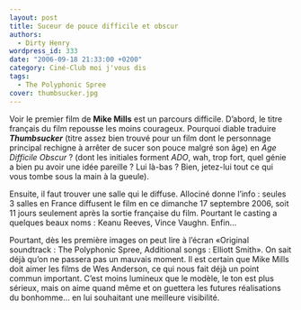 ```yaml
---
layout: post
title: Suceur de pouce difficile et obscur
authors:
  - Dirty Henry
wordpress_id: 333
date: "2006-09-18 21:33:00 +0200"
category: Ciné-Club moi j'vous dis
tags:
  - The Polyphonic Spree
cover: thumbsucker.jpg
---
```


Voir le premier film de **Mike Mills** est un parcours difficile. D’abord, le
titre français du film repousse les moins courageux. Pourquoi diable traduire
_**Thumbsucker**_ (titre assez bien trouvé pour un film dont le personnage
principal rechigne à arrêter de sucer son pouce malgré son âge) en *Age
Difficile Obscur* ? (dont les initiales forment _ADO_, wah, trop fort, quel
génie a bien pu avoir une idée pareille ? Lui là-bas ? Bien, jetez-lui tout ce
qui vous tombe sous la main à la gueule).

Ensuite, il faut trouver une salle qui le diffuse. Allociné donne l’info :
seules 3 salles en France diffusent le film en ce dimanche 17 septembre 2006,
soit 11 jours seulement après la sortie française du film. Pourtant le casting a
quelques beaux noms : Keanu Reeves, Vince Vaughn. Enfin…

Pourtant, dès les première images on peut lire à l’écran «Original soundtrack :
The Polyphonic Spree, Additional songs : Elliott Smith». On sait déjà qu’on ne
passera pas un mauvais moment. Il est certain que Mike Mills doit aimer les
films de Wes Anderson, ce qui nous fait déjà un point commun important. C’est
moins lumineux que le modèle, le ton est plus sérieux, mais on aime quand même
et on guettera les futures réalisations du bonhomme… en lui souhaitant une
meilleure visibilité.
